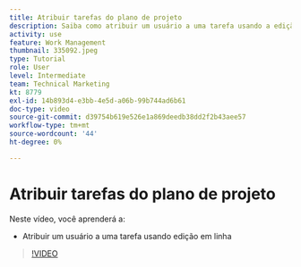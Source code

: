 ```yaml
---
title: Atribuir tarefas do plano de projeto
description: Saiba como atribuir um usuário a uma tarefa usando a edição em linha em uma [!DNL  Workfront] projeto.
activity: use
feature: Work Management
thumbnail: 335092.jpeg
type: Tutorial
role: User
level: Intermediate
team: Technical Marketing
kt: 8779
exl-id: 14b893d4-e3bb-4e5d-a06b-99b744ad6b61
doc-type: video
source-git-commit: d39754b619e526e1a869deedb38dd2f2b43aee57
workflow-type: tm+mt
source-wordcount: '44'
ht-degree: 0%

---
```


# Atribuir tarefas do plano de projeto

Neste vídeo, você aprenderá a:

* Atribuir um usuário a uma tarefa usando edição em linha

>[!VIDEO](https://video.tv.adobe.com/v/335092/?quality=12)

<!---
learn more urls:
Notifications: Information about work assigned to me
Assign tasks
Personal time overview
Make smart assignments
Modify multiple user assignments in a task list
--->
